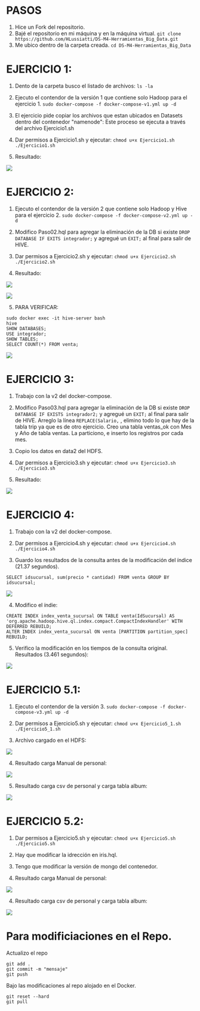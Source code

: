 # PASOS
1. Hice un Fork del repositorio.
2. Bajé el repositorio en mi máquina y en la máquina virtual.
``` git clone https://github.com/HLussiatti/DS-M4-Herramientas_Big_Data.git ```
3. Me ubico dentro de la carpeta creada.
``` cd DS-M4-Herramientas_Big_Data ```


# EJERCICIO 1:
1. Dento de la carpeta busco el listado de archivos:
```ls -la ```

2. Ejecuto el contendor de la versión 1 que contiene solo Hadoop para el ejercicio 1.
``` sudo docker-compose -f docker-compose-v1.yml up -d ```

3. El ejercicio pide copiar los archivos que estan ubicados en Datasets dentro del contenedor "namenode":
Este proceso se ejecuta a través del archivo Ejercicio1.sh

4. Dar permisos a Ejercicio1.sh y ejecutar: 
``` chmod u+x Ejercicio1.sh ```
``` ./Ejercicio1.sh ```

5. Resultado:

![](Ejercicio_1_HDFS.png)



# EJERCICIO 2:
1. Ejecuto el contendor de la versión 2 que contiene solo Hadoop y Hive para el ejercicio 2.
``` sudo docker-compose -f docker-compose-v2.yml up -d ```

2. Modifico Paso02.hql para agregar la eliminación de la DB si existe ```DROP DATABASE IF EXITS integrador;``` y agregué un ```EXIT;``` al final para salir de HIVE.

3. Dar permisos a Ejercicio2.sh y ejecutar: 
``` chmod u+x Ejercicio2.sh ```
``` ./Ejercicio2.sh ```

4. Resultado:

![](Ejercicio_2_HDFS.png)

![](Ejercicio_2_SQL_1.png)

5. PARA VERIFICAR:
``` 
sudo docker exec -it hive-server bash
hive
SHOW DATABASES;
USE integrador;
SHOW TABLES;
SELECT COUNT(*) FROM venta;
```

![](Ejercicio_2_SQL_2.png)


# EJERCICIO 3:
1. Trabajo con la v2 del docker-compose.

2. Modifico Paso03.hql para agregar la eliminación de la DB si existe ```DROP DATABASE IF EXISTS integrador2;``` y agregué un ```EXIT;``` al final para salir de HIVE. Arreglo la línea ```REPLACE(Salario,``` , elimino todo lo que hay de la tabla trip ya que es de otro ejercicio. Creo una tabla ventas_ok con Mes y Año de tabla ventas. La particiono, e inserto los registros por cada mes.

3. Copio los datos en data2 del HDFS.

4. Dar permisos a Ejercicio3.sh y ejecutar:
``` chmod u+x Ejercicio3.sh ```
``` ./Ejercicio3.sh ```

5. Resultado:

![](Ejercicio_3_HDFS.png)




# EJERCICIO 4:
1. Trabajo con la v2 del docker-compose.

2. Dar permisos a Ejercicio4.sh y ejecutar: 
``` chmod u+x Ejercicio4.sh ```
``` ./Ejercicio4.sh ```

3. Guardo los resultados de la consulta antes de la modificación del índice (21.37 segundos).

```SELECT idsucursal, sum(precio * cantidad) FROM venta GROUP BY idsucursal;```

![](Ejercicio_4_SQL_1.png)

4. Modifico el índie:

```
CREATE INDEX index_venta_sucursal ON TABLE venta(IdSucursal) AS 'org.apache.hadoop.hive.ql.index.compact.CompactIndexHandler' WITH DEFERRED REBUILD;
ALTER INDEX index_venta_sucursal ON venta [PARTITION partition_spec] REBUILD; 
```

5. Verifico la modificación en los tiempos de la consulta original. Resultados  (3.461 segundos):

![](Ejercicio_4_SQL_2.png)



# EJERCICIO 5.1:
1. Ejecuto el contendor de la versión 3.
``` sudo docker-compose -f docker-compose-v3.yml up -d ```

2. Dar permisos a Ejercicio5.sh y ejecutar:
``` chmod u+x Ejercicio5_1.sh ```
``` ./Ejercicio5_1.sh ```

3. Archivo cargado en el HDFS:

![](Ejercicio_5_1_HDFS_1.png)


4. Resultado carga Manual de personal:

![](Ejercicio_5_1_HBase_1.png)


5. Resultado carga csv de personal y carga tabla album:

![](Ejercicio_5_1_HBase_2.png)


# EJERCICIO 5.2:
1. Dar permisos a Ejercicio5.sh y ejecutar:
``` chmod u+x Ejercicio5.sh ```
``` ./Ejercicio5.sh ```

2. Hay que modificar la idrección en iris.hql.

3. Tengo que modificar la versión de mongo del contenedor.

3. Resultado carga Manual de personal:

![](Ejercicio_5_HBase_1.png)


4. Resultado carga csv de personal y carga tabla album:

![](Ejercicio_5_HBase_2.png)




# Para modificiaciones en el Repo.
Actualizo el repo
```
git add .
git commit -m "mensaje"
git push
```
Bajo las modificaciones al repo alojado en el Docker.
```
git reset --hard
git pull
```







    